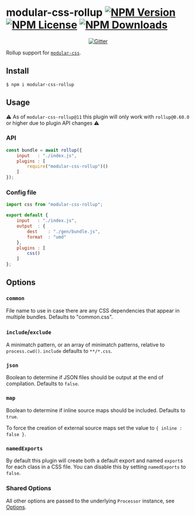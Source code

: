 # modular-css-rollup  [![NPM Version](https://img.shields.io/npm/v/modular-css-rollup.svg)](https://www.npmjs.com/package/modular-css-rollup) [![NPM License](https://img.shields.io/npm/l/modular-css-rollup.svg)](https://www.npmjs.com/package/modular-css-rollup) [![NPM Downloads](https://img.shields.io/npm/dm/modular-css-rollup.svg)](https://www.npmjs.com/package/modular-css-rollup)

<p align="center">
    <a href="https://gitter.im/modular-css/modular-css"><img src="https://img.shields.io/gitter/room/modular-css/modular-css.svg" alt="Gitter" /></a>
</p>

Rollup support for [`modular-css`](https://github.com/tivac/modular-css).

## Install

`$ npm i modular-css-rollup`

## Usage

⚠️ As of `modular-css-rollup@11` this plugin will only work with `rollup@0.60.0` or higher due to plugin API changes ⚠️

### API

```js
const bundle = await rollup({
    input   : "./index.js",
    plugins : [
        require("modular-css-rollup")()
    ]
});
```

### Config file

```js
import css from "modular-css-rollup";

export default {
    input   : "./index.js",
    output  : {
        dest    : "./gen/bundle.js",
        format  : "umd"
    },
    plugins : [
        css()
    ]
};
```

## Options

### `common`

File name to use in case there are any CSS dependencies that appear in multiple bundles. Defaults to "common.css".

### `include`/`exclude`

A minimatch pattern, or an array of minimatch patterns, relative to `process.cwd()`. `include` defaults to `**/*.css`.

### `json`

Boolean to determine if JSON files should be output at the end of compilation. Defaults to `false`.

### `map`

Boolean to determine if inline source maps should be included. Defaults to `true`.

To force the creation of external source maps set the value to `{ inline : false }`.

### `namedExports`

By default this plugin will create both a default export and named `export`s for each class in a CSS file. You can disable this by setting `namedExports` to `false`.

### Shared Options

All other options are passed to the underlying `Processor` instance, see [Options](https://github.com/tivac/modular-css/blob/master/docs/api.md#options).
